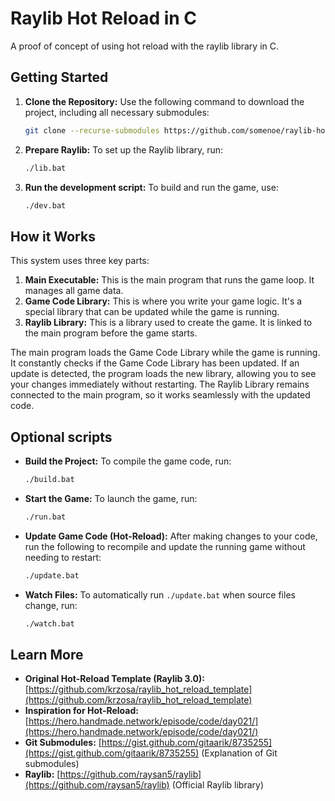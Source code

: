 # Raylib Hot Reload in C

A proof of concept of using hot reload with the raylib library in C.

## Getting Started

1. **Clone the Repository:** Use the following command to download the project, including all necessary submodules:

    ```bash
    git clone --recurse-submodules https://github.com/somenoe/raylib-hot-reload-c.git
    ```

2. **Prepare Raylib:**  To set up the Raylib library, run:

    ```bash
    ./lib.bat
    ```

3. **Run the development script:** To build and run the game, use:

    ```bash
    ./dev.bat
    ```

## How it Works

This system uses three key parts:

1. **Main Executable:** This is the main program that runs the game loop. It manages all game data.
2. **Game Code Library:** This is where you write your game logic. It's a special library that can be updated while the game is running.
3. **Raylib Library:** This is a library used to create the game. It is linked to the main program before the game starts.

The main program loads the Game Code Library while the game is running. It constantly checks if the Game Code Library has been updated. If an update is detected, the program loads the new library, allowing you to see your changes immediately without restarting. The Raylib Library remains connected to the main program, so it works seamlessly with the updated code.

## Optional scripts

- **Build the Project:** To compile the game code, run:

    ```bash
    ./build.bat
    ```

- **Start the Game:** To launch the game, run:

    ```bash
    ./run.bat
    ```

- **Update Game Code (Hot-Reload):** After making changes to your code, run the following to recompile and update the running game without needing to restart:

    ```bash
    ./update.bat
    ```

- **Watch Files:** To automatically run `./update.bat` when source files change, run:

    ```bash
    ./watch.bat
    ```

## Learn More

- **Original Hot-Reload Template (Raylib 3.0):** [https://github.com/krzosa/raylib_hot_reload_template](https://github.com/krzosa/raylib_hot_reload_template)
- **Inspiration for Hot-Reload:** [https://hero.handmade.network/episode/code/day021/](https://hero.handmade.network/episode/code/day021/)
- **Git Submodules:** [https://gist.github.com/gitaarik/8735255](https://gist.github.com/gitaarik/8735255) (Explanation of Git submodules)
- **Raylib:** [https://github.com/raysan5/raylib](https://github.com/raysan5/raylib) (Official Raylib library)
